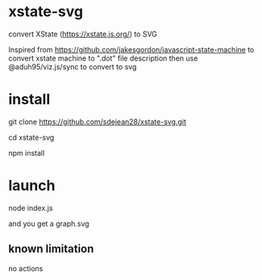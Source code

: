# xstate-svg
convert XState (https://xstate.js.org/) to SVG

Inspired from https://github.com/jakesgordon/javascript-state-machine to convert xstate machine to ".dot" file description
then use @aduh95/viz.js/sync to convert to svg

# install
git clone https://github.com/sdejean28/xstate-svg.git

cd xstate-svg

npm install

# launch
node index.js

and you get a graph.svg

## known limitation
no actions
